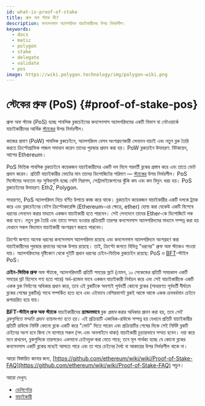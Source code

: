 ```yaml
---
id: what-is-proof-of-stake
title: প্রুফ অফ স্ট্যাক কী?
description: কনসেনসাস অ্যালগরিদম যাচাইকারীদের উপর নির্ভরশীল।
keywords:
  - docs
  - matic
  - polygon
  - stake
  - delegate
  - validate
  - pos
image: https://wiki.polygon.technology/img/polygon-wiki.png
---
```


# স্টেকের প্রুফ (PoS) {#proof-of-stake-pos}

প্রুফ অফ স্ট্যাক (PoS) হচ্ছে পাবলিক ব্লকচেইনের কনসেনসাস অ্যালগরিদমের একটি বিভাগ যা নেটওয়ার্কে যাচাইকারীদের আর্থিক [স্ট্যাকের](/docs/maintain/glossary#staking) উপর নির্ভরশীল।

কাজের প্রমাণ (PoW) পাবলিক ব্লকচেইনে, অ্যালগরিদম যেসব অংশগ্রহণকারী লেনদেন যাচাই এবং নতুন ব্লক তৈরি করতে ক্রিপ্টোগ্রাফিক পাজল সমাধান করেন তাদের পুরস্কার প্রদান করা হয়। PoW ব্লকচেইন উদাহরণ: বিটকয়েন, আগের Ethereum।

PoS ভিত্তিক পাবলিক ব্লকচেইনে কয়েকজন যাচাইকারীদের একটি দল মিলে পরবর্তী ব্লকের প্রস্তাব করে এবং তাতে ভোট প্রদান করেন। প্রতিটি যাচাইকারীর ভোটের মান তাদের ডিপোজিটের পরিমাণ — [স্ট্যাকের](/docs/maintain/glossary#staking) উপর নির্ভরশীল। PoS সিস্টেমের অন্যতম বড় সুবিধাগুলি হচ্ছে বেশি নিরাপদ, সেন্ট্রালাইজেশনের ঝুঁকি কম এবং কম বিদ্যুৎ খরচ হয়। PoS ব্লকচেইনের উদাহরণ: Eth2, Polygon.

সাধারণত, PoS অ্যালগরিদম নিচে বর্ণিত উপায়ে কাজ করে থাকে। ব্লকচেইন কয়েকজন যাচাইকারীর একটি দলকে ট্র্যাক করে এবং ব্লকচেইনের বেইস ক্রিপ্টোকারেন্সি (Ethereum-এর ক্ষেত্রে, ether) হোল্ড করা যেকেউ একটি বিশেষে ধরনের লেনদেন করার মাধ্যমে একজন যাচাইকারী হতে পারবেন। সেই লেনদেনে তাদের Ether-কে ডিপোজিটে লক করা হবে। নতুন ব্লক তৈরি এবং তাতে সম্মত হওয়ার প্রক্রিয়াটি তারপর কনসেনসাস অ্যালগরিদমের মাধ্যমে সম্পন্ন করা হয় যেখানে সকল বিদ্যমান যাচাইকারী অংশগ্রহণ করতে পারবেন।

ক্রিপ্টো জগতে অনেক ধরনের কনসেনসাস অ্যালগরিদম রয়েছে এবং কনসেনসাস অ্যালগরিদমে অংশগ্রহণ করা যাচাইকারীদের পুরস্কার প্রদানের অনেক উপায় রয়েছে। তাই, ক্রিপ্টো জগতে বিভিন্ন "ধরনের" প্রুফ অফ স্ট্যাকও পাওয়া যায়। অ্যালগরিদমের দৃষ্টিকোণ থেকে দুইটি প্রধান ধরনের চেইন-ভিত্তিক ব্লকচেইন রয়েছে: PoS ও [BFT](https://en.wikipedia.org/wiki/Byzantine_fault_tolerance)-স্টাইল PoS।

**চেইন-ভিত্তিক প্রুফ** অফ স্ট্যাকে, অ্যালগরিদমটি প্রতিটি সময়ের স্লটে (যেমন, ১০ সেকেন্ডের প্রতিটি সময়কাল একটি সময়ের স্লট হিসেবে গণ্য হতে পারে) অর্ধ-র‍্যান্ডম ভাবে একজন যাচাইকারী নির্বাচন করে এবং সেই যাচাইকারীকে একটি একক ব্লক নির্মাণের অধিকার প্রধান করে, তবে এই ব্লকটিকে অবশ্যই পূর্ববর্তী কোনো ব্লকের (সাধারণত পূর্ববর্তী দীর্ঘতম ব্লকের শেষের ব্লকটির) সাথে সম্পর্কিত হতে হবে এবং এইভাবে বেশিরভাগই ব্লকই আস্তে আস্তে একক ক্রমবর্ধমান চেইনে রূপান্তরিত হয়ে যায়।

**BFT-স্টাইল প্রুফ অফ স্ট্যাকে** যাচাইকারীদের **র‍্যান্ডমভাবে** ব্লক *প্রস্তাব* করার অধিকার প্রদান করা হয়, তবে *সেই ব্লকগুলিতে সম্মতি প্রদান ন্যায়সংগত হতে হয়।* এই প্রক্রিয়াটি একাধিক-রাউন্ডে সম্পন্ন হয় যেখানে প্রতিটি যাচাইকারীর প্রতিটি রাউন্ডে নির্দিষ্ট কোনো ব্লকে একটি করে "ভোট" দিতে পারেন এবং প্রক্রিয়াটির শেষের দিকে সেই নির্দিষ্ট ব্লকটি চেইনের অংশ হবে কিনা সে ব্যাপারে সকল (সৎ এবং অনলাইনে থাকা) যাচাইকারী চূড়ান্তভাবে সম্মত হবেন। দয়া করে মনে রাখবেন, ব্লকগুলিকে তারপরেও *একসাথে চেইনযুক্ত* করা যেতে পারে; তবে মূল পার্থক্য হচ্ছে যে কোনো ব্লকের কনসেনসাস একটি ব্লকের মধ্যেই আসতে পারে এবং তা পরে চেইনের দৈর্ঘ্য বা আকারের উপর নির্ভরশীল থাকে না।

আরো বিস্তারিত জানার জন্য, [https://github.com/ethereum/wiki/wiki/Proof-of-Stake-FAQ](https://github.com/ethereum/wiki/wiki/Proof-of-Stake-FAQ) পড়ুন।

আরো দেখুন:

* [ডেলিগেটর](/docs/maintain/glossary#delegator)
* [যাচাইকারী](/docs/maintain/glossary#validator)

